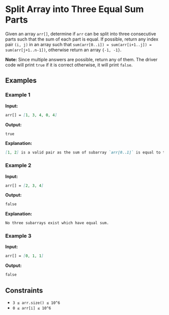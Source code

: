 # Split Array into Three Equal Sum Parts

Given an array `arr[]`, determine if `arr` can be split into three consecutive parts such that the sum of each part is equal. If possible, return any index pair `(i, j)` in an array such that `sum(arr[0..i]) = sum(arr[i+1..j]) = sum(arr[j+1..n-1])`, otherwise return an array `{-1, -1}`.

**Note:** Since multiple answers are possible, return any of them. The driver code will print `true` if it is correct otherwise, it will print `false`.

## Examples

### Example 1
**Input:** 
```markdown
arr[] = [1, 3, 4, 0, 4]
```
**Output:** 
```markdown
true
```
**Explanation:** 
```markdown
[1, 2] is a valid pair as the sum of subarray `arr[0..1]` is equal to the sum of subarray `arr[2..3]` and also to the sum of subarray `arr[4..4]`. The sum is 4, so the driver code prints `true`.
```

### Example 2
**Input:** 
```markdown
arr[] = [2, 3, 4]
```
**Output:** 
```markdown
false
```
**Explanation:** 
```markdown
No three subarrays exist which have equal sum.
```

### Example 3
**Input:** 
```markdown
arr[] = [0, 1, 1]
```
**Output:** 
```markdown
false
```

## Constraints
- `3 ≤ arr.size() ≤ 10^6`
- `0 ≤ arr[i] ≤ 10^6`